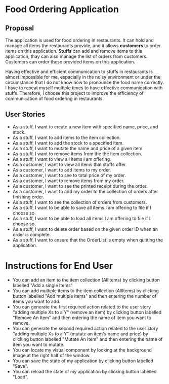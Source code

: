 # Food Ordering Application

## Proposal
 
The application is used for food ordering in restaurants. It can hold and manage all items the restaurants provide, and it allows **customers** to
order items on this application. **Stuffs** can add and remove items to this application, thay can also manage the list of orders from customers.
Customers can order these provided items on this application. 

Having effective and efficient communication to stuffs in restaurants is almost impossible for me, espacially in the noisy environment or under
the circumstance that I do not know how to pronounce the food name correctly. I have to repeat myself multiple times to have effective
communication with stuffs. Therefore, I choose this project to improve the efficiency of communication of food ordering in restaurants.

## User Stories
- As a stuff, I want to create a new item with specified name, price, and stock.
- As a stuff, I want to add items to the item collection.
- As a stuff, I want to add the stock to a specified item.
- As a stuff, I want to mutate the name and price of a given item.
- As a stuff, I want to remove items from the the item collection.
- As a stuff, I want to view all items I am offering.
- As a customer, I want to view all items that stuffs offer.
- As a customer, I want to add items to my order.
- As a customer, I want to see to total price of my order.
- As a customer, I want to remove items from my order.
- As a customer, I want to see the printed receipt during the order.
- As a customer, I want to add my order to the collection of orders after finishing order.
- As a stuff, I want to see the collection of orders from customers.
- As a stuff, I want to be able to save all items I am offering to file if I choose so.
- As a stuff, I want to be able to load all items I am offering to file if I choose so.
- As a stuff, I want to delete order based on the given order ID when an order is complete.
- As a stuff, I want to ensure that the OrderList is empty when quitting the application.

# Instructions for End User

- You can add an item to the item collection (AllItems) by clicking button labelled "Add a single Items"
- You can add multiple items to the item collection (AllItems) by clicking button labelled "Add multiple items" and then entering the number of items you want to add.
- You can generate the first required action related to the user story "adding multiple Xs to a Y" (remove an item) by clicking button labelled "Remove An Item" and then entering the name of item you want to remove.
- You can generate the second required action related to the user story "adding multiple Xs to a Y" (mutate an item's name and price) by clicking button labelled "Mutate An Item" and then entering the name of item you want to mutate.
- You can locate my visual component by looking at the background image at the right half of the window.
- You can save the state of my application by clicking button labelled "Save".
- You can reload the state of my application by clicking button labelled "Load".
